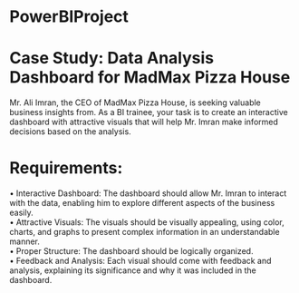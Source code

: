 # PowerBIProject
# Case Study: Data Analysis Dashboard for MadMax Pizza House 

Mr. Ali Imran, the CEO of MadMax Pizza House, is seeking valuable business insights from. As a BI trainee, your task is to create an interactive dashboard with attractive visuals that will help Mr. Imran make informed decisions based on the analysis.

# Requirements:
•	Interactive Dashboard: The dashboard should allow Mr. Imran to interact with the data, enabling him to explore different aspects of the business easily. \
•	Attractive Visuals: The visuals should be visually appealing, using color, charts, and graphs to present complex information in an understandable manner.\
•	Proper Structure: The dashboard should be logically organized.\
•	Feedback and Analysis: Each visual should come with feedback and analysis, explaining its significance and why it was included in the dashboard.
